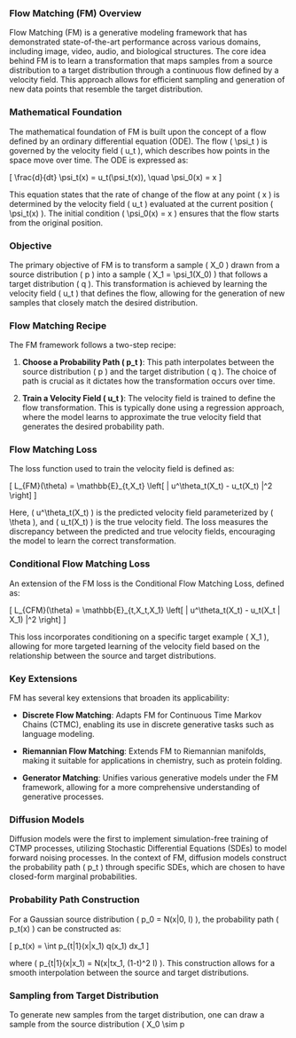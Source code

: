### Flow Matching (FM) Overview

Flow Matching (FM) is a generative modeling framework that has demonstrated state-of-the-art performance across various domains, including image, video, audio, and biological structures. The core idea behind FM is to learn a transformation that maps samples from a source distribution to a target distribution through a continuous flow defined by a velocity field. This approach allows for efficient sampling and generation of new data points that resemble the target distribution.

### Mathematical Foundation

The mathematical foundation of FM is built upon the concept of a flow defined by an ordinary differential equation (ODE). The flow \( \psi_t \) is governed by the velocity field \( u_t \), which describes how points in the space move over time. The ODE is expressed as:

\[
\frac{d}{dt} \psi_t(x) = u_t(\psi_t(x)), \quad \psi_0(x) = x
\]

This equation states that the rate of change of the flow at any point \( x \) is determined by the velocity field \( u_t \) evaluated at the current position \( \psi_t(x) \). The initial condition \( \psi_0(x) = x \) ensures that the flow starts from the original position.

### Objective

The primary objective of FM is to transform a sample \( X_0 \) drawn from a source distribution \( p \) into a sample \( X_1 = \psi_1(X_0) \) that follows a target distribution \( q \). This transformation is achieved by learning the velocity field \( u_t \) that defines the flow, allowing for the generation of new samples that closely match the desired distribution.

### Flow Matching Recipe

The FM framework follows a two-step recipe:

1. **Choose a Probability Path \( p_t \)**: This path interpolates between the source distribution \( p \) and the target distribution \( q \). The choice of path is crucial as it dictates how the transformation occurs over time.

2. **Train a Velocity Field \( u_t \)**: The velocity field is trained to define the flow transformation. This is typically done using a regression approach, where the model learns to approximate the true velocity field that generates the desired probability path.

### Flow Matching Loss

The loss function used to train the velocity field is defined as:

\[
L_{FM}(\theta) = \mathbb{E}_{t,X_t} \left[ \| u^\theta_t(X_t) - u_t(X_t) \|^2 \right]
\]

Here, \( u^\theta_t(X_t) \) is the predicted velocity field parameterized by \( \theta \), and \( u_t(X_t) \) is the true velocity field. The loss measures the discrepancy between the predicted and true velocity fields, encouraging the model to learn the correct transformation.

### Conditional Flow Matching Loss

An extension of the FM loss is the Conditional Flow Matching Loss, defined as:

\[
L_{CFM}(\theta) = \mathbb{E}_{t,X_t,X_1} \left[ \| u^\theta_t(X_t) - u_t(X_t | X_1) \|^2 \right]
\]

This loss incorporates conditioning on a specific target example \( X_1 \), allowing for more targeted learning of the velocity field based on the relationship between the source and target distributions.

### Key Extensions

FM has several key extensions that broaden its applicability:

- **Discrete Flow Matching**: Adapts FM for Continuous Time Markov Chains (CTMC), enabling its use in discrete generative tasks such as language modeling.

- **Riemannian Flow Matching**: Extends FM to Riemannian manifolds, making it suitable for applications in chemistry, such as protein folding.

- **Generator Matching**: Unifies various generative models under the FM framework, allowing for a more comprehensive understanding of generative processes.

### Diffusion Models

Diffusion models were the first to implement simulation-free training of CTMP processes, utilizing Stochastic Differential Equations (SDEs) to model forward noising processes. In the context of FM, diffusion models construct the probability path \( p_t \) through specific SDEs, which are chosen to have closed-form marginal probabilities.

### Probability Path Construction

For a Gaussian source distribution \( p_0 = N(x|0, I) \), the probability path \( p_t(x) \) can be constructed as:

\[
p_t(x) = \int p_{t|1}(x|x_1) q(x_1) dx_1
\]

where \( p_{t|1}(x|x_1) = N(x|tx_1, (1-t)^2 I) \). This construction allows for a smooth interpolation between the source and target distributions.

### Sampling from Target Distribution

To generate new samples from the target distribution, one can draw a sample from the source distribution \( X_0 \sim p